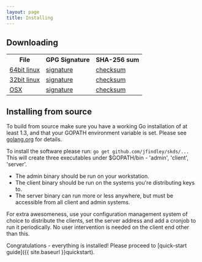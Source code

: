 ```yaml
---
layout: page
title: Installing
---
```


## Downloading

<table border="0"><tr><th>File</th><th>GPG Signature</th><th>SHA-256 sum</th></tr>
<tr>
<td><a href="/downloads/skds-linux64-0.1.0.tgz">64bit linux</a></td>
<td><a href="/downloads/skds-linux64-0.1.0.tgz.asc">signature</a></td>
<td><a href="/downloads/skds-linux64-0.1.0.tgz.sum">checksum</a></td>
</tr>
<tr>
<td><a href="/downloads/skds-linux32-0.1.0.tgz">32bit linux</a></td>
<td><a href="/downloads/skds-linux32-0.1.0.tgz.asc">signature</a></td>
<td><a href="/downloads/skds-linux32-0.1.0.tgz.sum">checksum</a></td>
</tr>
<tr>
<td><a href="/downloads/skds-darwin-0.1.0.tgz">OSX</a></td>
<td><a href="/downloads/skds-darwin-0.1.0.tgz.asc">signature</a></td>
<td><a href="/downloads/skds-darwin-0.1.0.tgz.sum">checksum</a></td>
</tr>
</table>



## Installing from source

To build from source make sure you have a working Go installation of at least 1.3, and that your GOPATH environment variable is set.
Please see [golang.org](http://golang.org/doc/install) for details.

To install the software please run: ```go get github.com/jfindley/skds/...```
This will create three executables under $GOPATH/bin - 'admin', 'client', 'server'.

 * The admin binary should be run on your workstation.
 * The client binary should be run on the systems you're distributing keys to.
 * The server binary can run more or less anywhere, but must be accessible from all client and admin systems.

For extra awesomeness, use your configuration management system of choice to distribute the clients, set the server address and add a cronjob to run it periodically.  No user intervention is needed on the client end other than this.

Congratulations - everything is installed!  Please proceed to [quick-start guide]({{ site.baseurl }}quickstart).